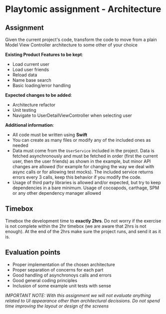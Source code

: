 #  Playtomic assignment - Architecture


## Assignment

Given the current project's code, transform the code to move from a plain Model View Controller architecture to some other of your choice

**Existing Product Features to be kept**:

- Load current user
- Load user friends
- Reload data
- Name base search
- Basic loading/error handling


**Expected changes to be added**:

- Architecture refactor
- Unit testing
- Navigate to UserDetailViewController when selecting user

**Additional information**:

- All code must be written using **Swift**
- You can create as many files or modify any of the included ones as needed
- Data must come from the `UserService` included in the project. Data is fetched asynchronously and must be fetched in order (first the current user, then the user friends) as shown in the example, but minor API changes are allowed (for example for changing the way we deal with async calls or for allowing test mocks). The included service returns errors every 3 calls, keep this behavior if you modify the code.
- Usage of third party libraries is allowed and/or expected, but try to keep dependencies in a bare minimum. Usage of cocoapods, carthage, SPM or any other dependency manager allowed

## Timebox

Timebox the development time to **exactly 2hrs**. Do not worry if the exercise is not complete within the 2hr timebox (we are aware that 2hrs is not enough). At the end of the 2hrs make sure the project runs, and send it as it is.


## Evaluation points

- Proper implementation of the chosen architecture
- Proper separation of concerns for each part
- Good handling of asynchronoys calls and errors
- Good general coding principles
- Inclusion of some example unit tests with sense

*IMPORTANT NOTE: With this assignment we will not evaluate anything related to UI appearance other than architectural decissions. Do not spend time improving the layout or design of the screens*


